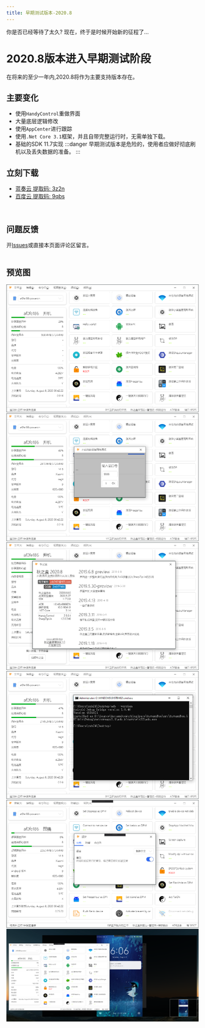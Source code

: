 ```yaml
---
title: 早期测试版本-2020.8 
---
```

你是否已经等待了太久?
现在，终于是时候开始新的征程了...

# 2020.8版本进入早期测试阶段
在将来的至少一年内,2020.8将作为主要支持版本存在。

## 主要变化
* 使用`HandyControl`重做界面
* 大量底层逻辑修改
* 使用`AppCenter`进行跟踪
* 使用`.Net Core 3.1`框架，并且自带完整运行时，无需单独下载。
* 基础的SDK 11.7实现
:::danger
早期测试版本是危险的，使用者应做好彻底刷机以及丢失数据的准备。
:::
## 立刻下载
* [蓝奏云 提取码: 3z2n](https://wwa.lanzous.com/b08xidfzi)
* [百度云 提取码: 9qbs](https://pan.baidu.com/s/17TtF4I43mYL09LPsvHIruw)    
<br>

## 问题反馈
开[Issues](https://github.com/zsh2401/AutumnBox/issues)或直接本页面评论区留言。
<br><br>

## 预览图
![](./1.png)
![](./2.png)
![](./3.png)
![](./4.png)
![](./5.png)
![](./6.png)

